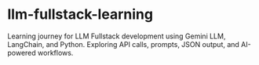 # llm-fullstack-learning
Learning journey for LLM Fullstack development using Gemini LLM, LangChain, and Python. Exploring API calls, prompts, JSON output, and AI-powered workflows.
